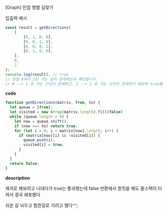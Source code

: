 <!--
파일 이름은 날짜-문제제목 (예시: 2021-03-21-완주하지못한선수.md)
-->

[Graph] 인접 행렬 길찾기

입출력 예시

```js
const result = getDirections(
	[
		[0, 1, 0, 0],
		[0, 0, 1, 0],
		[0, 0, 0, 1],
		[0, 1, 0, 0],
	],
	0,
	2
);
console.log(result); // true
// 정점 0에서 2로 가는 길이 존재하는지 확인합니다.
// 0 --> 1 로 가는 간선이 존재하고, 1 --> 2 로 가는 간선이 존재하기 때문에 true를 반환합니다.
```

**code**

```js
function getDirections(matrix, from, to) {
  let queue = [from];
  let visited = new Array(matrix.length).fill(false)
  while (queue.length > 0) {
    let now = queue.shift();
    if (now === to) return true;
    for (let i = 0; i < matrix[now].length; i++) {
      if (matrix[now][i] && !visited[i]) {
        queue.push(i);
        visited[i] = true;
      }
    }
  }
  return false;
}
```

**description**

재귀로 해보려고 나대다가 true는 통과했는데 false 반환에서 뭔짓을 해도 콜스택이 터져서 결국 레포봤다

쉬운 길 놔두고 험한길로 가려고 했다^^;
